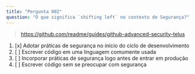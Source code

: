 ```yaml
---
title: "Pergunta 002"
question: "O que significa `shifting left` no contexto de Segurança?"
---
```


> https://github.com/readme/guides/github-advanced-security-telus
1. [x] Adotar práticas de segurança no início do ciclo de desenvolvimento  
1. [ ] Escrever código em uma linguagem comumente usada  
1. [ ] Incorporar práticas de segurança logo antes de entrar em produção  
1. [ ] Escrever código sem se preocupar com segurança  
